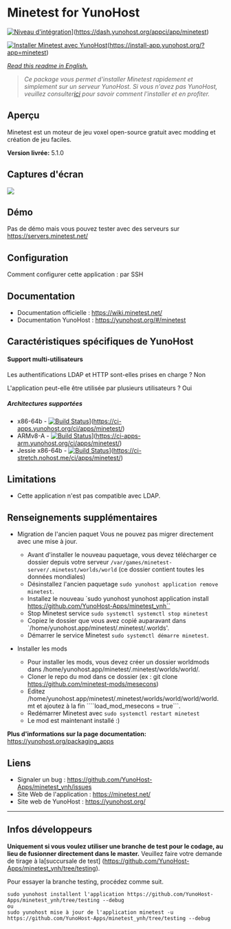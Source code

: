 # Minetest for YunoHost

[![Niveau d'intégration](https://dash.yunohost.org/integration/minetest.svg)](https://dash.yunohost.org/appci/app/minetest)](https://dash.yunohost.org/appci/app/minetest)

[![Installer Minetest avec YunoHost](https://install-app.yunohost.org/install-with-yunohost.png)](https://install-app.yunohost.org/?app=minetest)(https://install-app.yunohost.org/?app=minetest)

*[Read this readme in English.](./README.md)*

> *Ce package vous permet d'installer Minetest rapidement et simplement sur un serveur YunoHost.
Si vous n'avez pas YunoHost, veuillez consulter[ici](https://yunohost.org/#/install) pour savoir comment l'installer et en profiter.*

## Aperçu
Minetest est un moteur de jeu voxel open-source gratuit avec modding et création de jeu faciles.

**Version livrée:** 5.1.0

## Captures d'écran

![](https://www.minetest.net/media/gallery/1.jpg)

## Démo

Pas de démo mais vous pouvez tester avec des serveurs sur https://servers.minetest.net/

## Configuration

Comment configurer cette application : par SSH

## Documentation

 * Documentation officielle : https://wiki.minetest.net/
 * Documentation YunoHost : https://yunohost.org/#/minetest

## Caractéristiques spécifiques de YunoHost

#### Support multi-utilisateurs

Les authentifications LDAP et HTTP sont-elles prises en charge ? Non

L'application peut-elle être utilisée par plusieurs utilisateurs ? Oui

##### Architectures supportées

* x86-64b - [![Build Status](https://ci-apps.yunohost.org/ci/logs/minetest%20%28Community%29.svg)](https://ci-apps.yunohost.org/ci/apps/minetest/)](https://ci-apps.yunohost.org/ci/apps/minetest/)
* ARMv8-A - [![Build Status](https://ci-apps-arm.yunohost.org/ci/logs/minetest%20%28Community%29.svg)](https://ci-apps-arm.yunohost.org/ci/apps/minetest/)](https://ci-apps-arm.yunohost.org/ci/apps/minetest/)
* Jessie x86-64b - [![Build Status](https://ci-stretch.nohost.me/ci/logs/minetest%20%28Community%29.svg)](https://ci-stretch.nohost.me/ci/apps/minetest/)](https://ci-stretch.nohost.me/ci/apps/minetest/)

## Limitations

* Cette application n'est pas compatible avec LDAP.

## Renseignements supplémentaires

* Migration de l'ancien paquet
Vous ne pouvez pas migrer directement avec une mise à jour.
	* Avant d'installer le nouveau paquetage, vous devez télécharger ce dossier depuis votre serveur `/var/games/minetest-server/.minetest/worlds/world` (ce dossier contient toutes les données mondiales)
	* Désinstallez l'ancien paquetage `sudo yunohost application remove minetest`.
	* Installez le nouveau `sudo yunohost yunohost application install https://github.com/YunoHost-Apps/minetest_ynh``
	* Stop Minetest service `sudo systemctl systemctl stop minetest`
	* Copiez le dossier que vous avez copié auparavant dans `/home/yunohost.app/minetest/.minetest/.worlds'.
	* Démarrer le service Minetest `sudo systemctl démarre minetest`.

* Installer les mods
	* Pour installer les mods, vous devez créer un dossier worldmods dans /home/yunohost.app/minetest/.minetest/worlds/world/.
	* Cloner le repo du mod dans ce dossier (ex : git clone https://github.com/minetest-mods/mesecons)
	* Editez /home/yunohost.app/minetest/.minetest/worlds/world/world/world.mt et ajoutez à la fin ````load_mod_mesecons = true```.
	* Redémarrer Minetest avec ```sudo systemctl restart minetest```
	* Le mod est maintenant installé :)


**Plus d'informations sur la page documentation:**
https://yunohost.org/packaging_apps

## Liens

 * Signaler un bug : https://github.com/YunoHost-Apps/minetest_ynh/issues
 * Site Web de l'application : https://minetest.net/
 * Site web de YunoHost : https://yunohost.org/

---

Infos développeurs
----------------

**Uniquement si vous voulez utiliser une branche de test pour le codage, au lieu de fusionner directement dans le master.**
Veuillez faire votre demande de tirage à la[succursale de test] (https://github.com/YunoHost-Apps/minetest_ynh/tree/testing).

Pour essayer la branche testing, procédez comme suit.
```
sudo yunohost installent l'application https://github.com/YunoHost-Apps/minetest_ynh/tree/testing --debug
ou
sudo yunohost mise à jour de l'application minetest -u https://github.com/YunoHost-Apps/minetest_ynh/tree/testing --debug
```